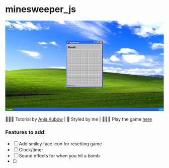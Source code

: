 # minesweeper_js

![minesweeper screenshot](/images/minesweeper.jpeg)

👩🏻‍🏫 Tutorial by [Ania Kubów](https://www.youtube.com/watch?v=rxdGAKRndz8) | 🎨 Styled by me | 👩🏻‍💻 Play the game [here](https://corrine2212.github.io/minesweeper_js/)

### Features to add:
- [ ] Add smiley face icon for resetting game
- [ ] Clock/timer
- [ ] Sound effects for when you hit a bomb
- [ ] 
